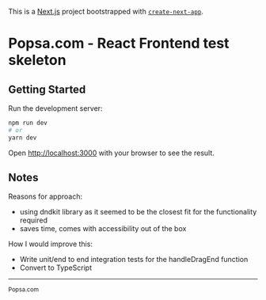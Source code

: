 This is a [Next.js](https://nextjs.org/) project bootstrapped with [`create-next-app`](https://github.com/vercel/next.js/tree/canary/packages/create-next-app).

# Popsa.com - React Frontend test skeleton

## Getting Started

Run the development server:

```bash
npm run dev
# or
yarn dev
```

Open [http://localhost:3000](http://localhost:3000) with your browser to see the result.

## Notes

Reasons for approach:
- using dndkit library as it seemed to be the closest fit for the functionality required
- saves time, comes with accessibility out of the box

How I would improve this:
- Write unit/end to end integration tests for the handleDragEnd function
- Convert to TypeScript

---

<sup>Popsa.com</sup>